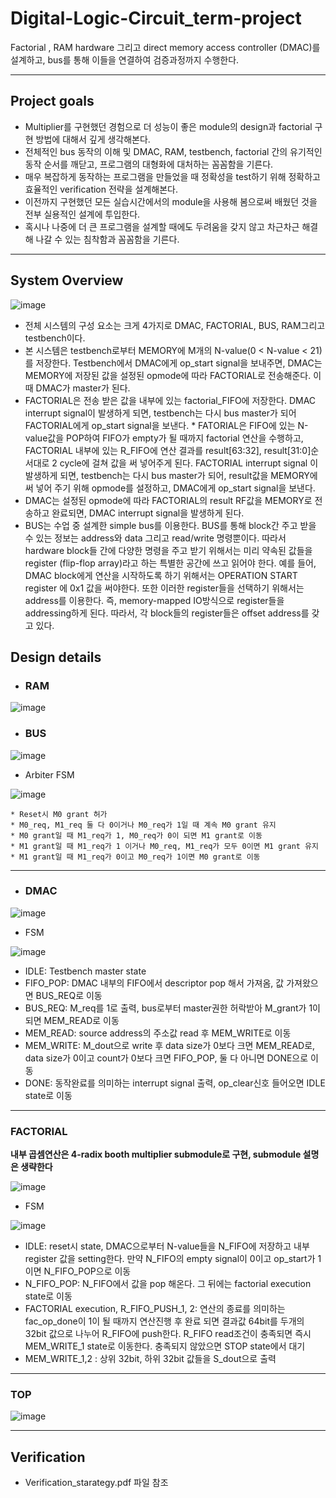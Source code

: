# Digital-Logic-Circuit_term-project
Factorial , RAM hardware 그리고 direct memory access controller (DMAC)를 설계하고, bus를 통해 이들을 연결하여 검증과정까지 수행한다.

---

## Project goals
*	Multiplier를 구현했던 경험으로 더 성능이 좋은 module의 design과 factorial 구현 방법에 대해서 깊게 생각해본다.
*	전체적인 bus 동작의 이해 및 DMAC, RAM, testbench, factorial 간의 유기적인 동작 순서를 깨닫고, 프로그램의 대형화에 대처하는 꼼꼼함을 기른다.
*	매우 복잡하게 동작하는 프로그램을 만들었을 때 정확성을 test하기 위해 정확하고 효율적인 verification 전략을 설계해본다.
*	이전까지 구현했던 모든 실습시간에서의 module을 사용해 봄으로써 배웠던 것을 전부 실용적인 설계에 투입한다.
*	혹시나 나중에 더 큰 프로그램을 설계할 때에도 두려움을 갖지 않고 차근차근 해결해 나갈 수 있는 침착함과 꼼꼼함을 기른다.


---

## System Overview

![image](https://user-images.githubusercontent.com/67624104/118246400-e0aa6400-b4dc-11eb-8985-a2166ba9803f.png)

* 전체 시스템의 구성 요소는 크게 4가지로 DMAC, FACTORIAL, BUS, RAM그리고 testbench이다.
* 본 시스템은 testbench로부터 MEMORY에 M개의 N-value(0 < N-value < 21)를 저장한다. Testbench에서 DMAC에게 op_start signal을 보내주면, DMAC는 MEMORY에 저장된 값을 설정된 opmode에 따라 FACTORIAL로 전송해준다. 이때 DMAC가 master가 된다.
* FACTORIAL은 전송 받은 값을 내부에 있는 factorial_FIFO에 저장한다. DMAC interrupt signal이 발생하게 되면, testbench는 다시 bus master가 되어 FACTORIAL에게 op_start signal을 보낸다. * FATORIAL은 FIFO에 있는 N-value값을 POP하여 FIFO가 empty가 될 때까지 factorial 연산을 수행하고, FACTORIAL 내부에 있는 R_FIFO에 연산 결과를 result[63:32], result[31:0]순서대로 2 cycle에 걸쳐 값을 써 넣어주게 된다. FACTORIAL interrupt signal 이 발생하게 되면, testbench는 다시 bus master가 되어, result값을 MEMORY에 써 넣어 주기 위해 opmode를 설정하고, DMAC에게 op_start signal을 보낸다. 
* DMAC는 설정된 opmode에 따라 FACTORIAL의 result RF값을 MEMORY로 전송하고 완료되면, DMAC interrupt signal을 발생하게 된다.
* BUS는 수업 중 설계한 simple bus를 이용한다. BUS를 통해 block간 주고 받을 수 있는 정보는 address와 data 그리고 read/write 명령뿐이다. 따라서 hardware block들 간에 다양한 명령을 주고 받기 위해서는 미리 약속된 값들을 register (flip-flop array)라고 하는 특별한 공간에 쓰고 읽어야 한다. 예를 들어, DMAC block에게 연산을 시작하도록 하기 위해서는 OPERATION START register 에 0x1 값을 써야한다. 또한 이러한 register들을 선택하기 위해서는 address를 이용한다. 즉, memory-mapped IO방식으로 register들을 addressing하게 된다. 따라서, 각 block들의 register들은 offset address를 갖고 있다.

## Design details

* ### RAM

 ![image](https://user-images.githubusercontent.com/67624104/118246593-22d3a580-b4dd-11eb-8008-a7d30cdc1008.png)

* ### BUS

![image](https://user-images.githubusercontent.com/67624104/118246987-9ecded80-b4dd-11eb-9fde-045d37b2a7ed.png)


  * Arbiter FSM

  ![image](https://user-images.githubusercontent.com/67624104/118247654-61b62b00-b4de-11eb-99c5-2de38d085e26.png)

    * Reset시 M0 grant 허가
    * M0_req, M1_req 둘 다 0이거나 M0_req가 1일 때 계속 M0 grant 유지
    * M0 grant일 때 M1_req가 1, M0_req가 0이 되면 M1 grant로 이동
    * M1 grant일 때 M1_req가 1 이거나 M0_req, M1_req가 모두 0이면 M1 grant 유지
    * M1 grant일 때 M1_req가 0이고 M0_req가 1이면 M0 grant로 이동
---


* ### DMAC

![image](https://user-images.githubusercontent.com/67624104/118247955-b9ed2d00-b4de-11eb-9e2c-560239cd72bb.png)


* FSM

![image](https://user-images.githubusercontent.com/67624104/118249237-27e62400-b4e0-11eb-8771-04683a1b6eb4.png)
 
  * IDLE: Testbench master state
  * FIFO_POP: DMAC 내부의 FIFO에서 descriptor pop 해서 가져옴, 값 가져왔으면 BUS_REQ로 이동
  * BUS_REQ: M_req를 1로 출력, bus로부터 master권한 허락받아 M_grant가 1이 되면 MEM_READ로 이동
  * MEM_READ: source address의 주소값 read 후 MEM_WRITE로 이동
  * MEM_WRITE: M_dout으로 write 후 data size가 0보다 크면 MEM_READ로, data size가 0이고 count가 0보다 크면 FIFO_POP, 둘 다 아니면 DONE으로 이동
  * DONE: 동작완료를 의미하는 interrupt signal 출력, op_clear신호 들어오면 IDLE state로 이동

---

### FACTORIAL

**내부 곱셈연산은 4-radix booth multiplier submodule로 구현, submodule 설명은 생략한다**

![image](https://user-images.githubusercontent.com/67624104/118251971-32ee8380-b4e3-11eb-9127-ac2915eca2af.png)


* FSM

![image](https://user-images.githubusercontent.com/67624104/118252011-3eda4580-b4e3-11eb-9a81-021cd1956581.png)

  * IDLE: reset시 state, DMAC으로부터 N-value들을 N_FIFO에 저장하고 내부 register 값을 setting한다. 만약 N_FIFO의 empty signal이 0이고 op_start가 1이면 N_FIFO_POP으로 이동
  * N_FIFO_POP: N_FIFO에서 값을 pop 해온다. 그 뒤에는 factorial execution state로 이동
  * FACTORIAL execution, R_FIFO_PUSH_1, 2: 연산의 종료를 의미하는 fac_op_done이 1이 될 때까지 연산진행 후 완료 되면 결과값 64bit를 두개의 32bit 값으로 나누어 R_FIFO에 push한다. R_FIFO read조건이 충족되면 즉시 MEM_WRITE_1 state로 이동한다. 충족되지 않았으면 STOP state에서 대기
  * MEM_WRITE_1,2 : 상위 32bit, 하위 32bit 값들을 S_dout으로 출력

---

### TOP

![image](https://user-images.githubusercontent.com/67624104/118253892-6df1b680-b4e5-11eb-8cb5-06a23cb2a677.png)

---


## Verification

* Verification_starategy.pdf 파일 참조

  
